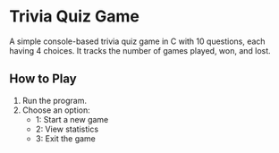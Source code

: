 # Trivia Quiz Game
A simple console-based trivia quiz game in C with 10 questions, each having 4 choices. It tracks the number of games played, won, and lost.

## How to Play
1. Run the program.
2. Choose an option:
   - 1: Start a new game
   - 2: View statistics
   - 3: Exit the game
